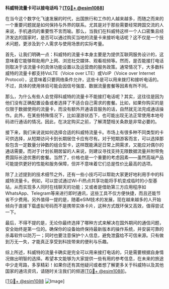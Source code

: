 **科威特流量卡可以接电话吗？[[TG💪+ @esim1088](https://t.me/s/esim1088)]**

在当今这个数字化飞速发展的时代，出国旅行和工作的人越来越多，而随之而来的一个重要问题就是如何保持与外界的联系。尤其是对于那些需要经常跨国交流的人来说，手机通讯的重要性不言而喻。那么，当我们在科威特这样一个人口密集且经济发达的国家时，是否可以通过购买当地的流量卡来接听电话呢？这不仅是一个技术问题，更涉及到个人需求与使用场景的实际考量。

首先，让我们明确一点：科威特的流量卡本身主要是为提供互联网服务设计的，这意味着它能够帮助用户上网、浏览社交媒体、观看视频等。然而，是否能接打电话则取决于该流量卡的具体功能设置以及运营商的服务政策。通常情况下，大多数科威特的流量卡都支持VoLTE（Voice over LTE）或VoIP（Voice over Internet Protocol），这意味着只要网络条件允许，这些卡是可以用来拨打和接听电话的。不过，具体的使用体验可能会因信号强度、数据流量套餐等因素有所不同。

那么，为什么有些人会觉得科威特的流量卡不能接打电话呢？其实，这往往是因为他们没有正确配置设备或者选择了不适合自己需求的套餐。比如，如果你购买的是仅限于数据使用的流量卡，而没有额外开通语音服务的话，自然就无法完成通话操作。此外，在某些特殊情况下，比如漫游状态下，也可能出现无法正常使用本地号码进行通话的情况。因此，在决定购买之前，了解清楚相关条款是非常必要的。

接下来，我们来说说如何选择合适的科威特流量卡。市场上有很多种不同类型的卡可供选择，从短期访问卡到长期居住卡应有尽有。对于短期游客而言，可以选择那些包含一定数量分钟数的组合型卡，这样既能满足日常上网需求，又能应对偶尔的通话需要。而对于计划长期居留的人来说，则建议寻找支持无限数据流量并附带免费国际长途优惠的套餐。当然了，价格也是一个重要的考虑因素——虽然高端产品可能提供更好的性能和服务保障，但并不意味着它们总是性价比最高的选项。

除了上述提到的技术细节之外，还有一些小技巧可以帮助大家更好地利用手中的科威特流量卡。例如，可以尝试通过Wi-Fi热点共享功能将手机变成临时的小型基站，从而实现多人同时在线聊天的功能；又或者是借助第三方应用程序如WhatsApp、Telegram等来进行即时通讯，这些工具不仅方便快捷，而且还能节省不少费用。另外值得一提的是，随着eSIM技术的发展，现在越来越多的人开始倾向于直接下载虚拟号码而不是携带实体卡片，这种方式既环保又高效，值得尝试一下。

最后，不得不提的是，无论你最终选择了哪种方式来解决在国外期间的通信问题，安全始终是第一位的。确保你的设备始终保持最新版本的操作系统，并安装可靠的杀毒软件以防万一；同时也要注意保护个人信息，避免泄露给不可信来源。只有做到万无一失，才能真正享受到科技带来的便利与乐趣。

综上所述，科威特的流量卡确实是完全可以用来接打电话的，只是需要根据自身情况做出明智的选择。希望本文能够为大家提供一些有用的参考信息，在未来的旅途中少走弯路，多享精彩！如果你还有其他疑问或者想了解更多关于科威特以及其他国家的通讯资讯，请随时关注我们的频道[[TG💪+ @esim1088](https://t.me/s/esim1088)]。

[[TG💪+ @esim1088](https://t.me/s/esim1088) ![Image](https://i.postimg.cc/4NQfJmqS/Snipaste-2025-05-13-00-14-12.png)]
